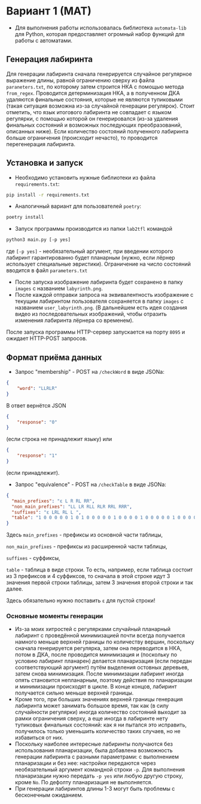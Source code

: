 # Вариант 1 (МАТ)

- Для выполнения работы использовалась библиотека `automata-lib` для Python, 
которая предоставляет огромный набор функций для работы с автоматами.

## Генерация лабиринта
Для генерации лабиринта сначала генерируется случайное регулярное выражение
длины, равной ограничению сверху из файла `paraneters.txt`, 
по которому затем строится НКА с помощью метода 
`from_regex`. Проводится детерминизация НКА, а в полученном 
ДКА удаляются финальные состояния, которые не являются тупиковыми
(такая ситуация возможна из-за случайной генерации регулярок). 
Стоит отметить, что язык итогового лабиринта не совпадает с языком
регулярки, с помощью которой он генерировался 
(из-за удаления финальных состояний и возможных последующих
преобразований, описанных ниже). Если количество состояний полученного
лабиринта больше ограничения (происходит нечасто), то проводится
перегенерация лабиринта.

## Установка и запуск
- Необходимо установить нужные библиотеки из файла `requirements.txt`:
```bash
pip install -r requirements.txt
```
- Аналогичный вариант для пользователей `poetry`:
```bash
poetry install
```
- Запуск программы производится из папки `lab2tfl` командой
```bash
python3 main.py [-p yes]
```
где `[-p yes]` - необязательный аргумент, при введении которого лабиринт
гарантированно будет планарным (нужно, если лёрнер использует специальные
эвристики).
Ограничение на число состояний вводится в файл `parameters.txt`
- После запуска изображение лабиринта будет сохранено в папку `images` 
с названием `labyrinth.png`.
- После каждой отправки запроса на эквивалентность изображение с текущим
лабиринтом пользователя сохраняется в папку `images` с названием `user_labyrinth.png`. (В дальнейшем
есть идея создания видео из последовательных изображений, чтобы отразить
изменения лабиринта лёрнера со временем).

После запуска программы HTTP-сервер запускается на порту `8095` и ожидает
HTTP-POST запросов.

## Формат приёма данных
- Запрос "membership" - POST на `/checkWord` в виде JSONа:

```json
{
    "word": "LLRLR"
}
```
В ответ вернётся JSON
```json
{
    "response": "0"
}
```
(если строка не принадлежит языку) или 
```json
{
    "response": "1"
}
```
(если принадлежит).

- Запрос "equivalence" - POST на `/checkTable` в виде JSONа:

```json
{
  "main_prefixes": "ε L R RL RR",
  "non_main_prefixes": "LL LR RLL RLR RRL RRR",
  "suffixes": "ε LRL RL L ", 
  "table": "1 0 0 0 0 0 1 0 1 0 0 0 0 0 1 0 0 0 0 1 0 0 0 0 0 1 0 0 0 0 0 0 0 0 0 0 0 0 0 0 0 0 0 0"
}
```

Здесь `main_prefixes` - префиксы из основной части таблицы,

`non_main_prefixes` - префиксы из расширенной части таблицы,

`suffixes` - суффиксы,

`table` - таблица в виде строки. То есть, например, если таблица 
состоит из 3 префиксов и 4 суффиксов, то сначала в этой строке идут
3 значения первой строки таблицы, затем 3 значения второй строки и так далее. 

Здесь обязательно нужно поставить `ε` для пустой строки!
### Основные моменты генерации
- Из-за моих хитростей с регулярками случайный планарный лабиринт с проведённой
минимизацией почти всегда получается намного меньше верхней границы 
по количеству вершин,
поскольку сначала генерируется регулярка, затем она переводится в НКА, потом
в ДКА, после проводится минимизация
и (поскольку по условию лабиринт планарен)
делается планаризация (если передан соответствующий аргумент) 
путём выделения остовных деревьев, 
затем снова минимизация. После минимизации лабиринт иногда опять становится
непланарным, поэтому действия по планаризации и минимизации происходят в цикле.
В конце концов, лабиринт получается сильно меньше верхней границы. 
- Кроме того, при больших значениях верхней границы генерация лабиринта
может занимать большое время, так как (в силу случайности регулярки) 
иногда количество состояний выходит за рамки ограничения сверху, а еще 
иногда в лабиринте нету тупиковых финальных состояний: как я ни пытался 
это исправить, получилось только уменьшить количество таких случаев, но
не избавиться от них.
- Поскольку наиболее интересные лабиринты получаются без использования 
планаризации, была добавлена возможность генерации лабиринта с разными 
параметрами: с выполнением 
планаризации и без нее: настройки передаются через необязательный аргумент
командной строки `-p`. Для выполнения планаризации нужно передать `-p yes` 
или любую другую строку, кроме `No`. По дефолту планаризация не выполняется.
- При генерации лабиринтов длины 1-3 могут быть проблемы с бесконечным 
ожиданием.